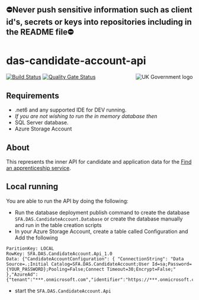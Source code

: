 
## ⛔Never push sensitive information such as client id's, secrets or keys into repositories including in the README file⛔

# das-candidate-account-api

<img src="https://avatars.githubusercontent.com/u/9841374?s=200&v=4" align="right" alt="UK Government logo">

[![Build Status]([https://sfa-gov-uk.visualstudio.com/Digital%20Apprenticeship%20Service/_apis/build/status%2Fdas-candidate-account-api?repoName=SkillsFundingAgency%2Fdas-candidate-account-api&branchName=main)](https://sfa-gov-uk.visualstudio.com/Digital%20Apprenticeship%20Service/_build/latest?definitionId=3561&repoName=SkillsFundingAgency%2Fdas-candidate-account-api&branchName=main](https://sfa-gov-uk.visualstudio.com/Digital%20Apprenticeship%20Service/_apis/build/status%2Fdas-candidate-account-api?repoName=SkillsFundingAgency%2Fdas-candidate-account-api&branchName=main)](https://sfa-gov-uk.visualstudio.com/Digital%20Apprenticeship%20Service/_build/latest?definitionId=3561&repoName=SkillsFundingAgency%2Fdas-candidate-account-api&branchName=main))
[![Quality Gate Status]([https://sonarcloud.io/api/project_badges/measure?project=SkillsFundingAgency_das-candidate-account-api&metric=alert_status)](https://sonarcloud.io/summary/new_code?id=SkillsFundingAgency_das-candidate-account-api](https://sonarcloud.io/api/project_badges/measure?project=SkillsFundingAgency_das-candidate-account-api&metric=alert_status)](https://sonarcloud.io/summary/new_code?id=SkillsFundingAgency_das-candidate-account-api))

## Requirements


-   .net6 and any supported IDE for DEV running.
-   _If you are not wishing to run the in memory database then_
-   SQL Server database.
-   Azure Storage Account

## About
This represents the inner API for candidate and application data for the [Find an apprenticeship service](https://www.gov.uk/apply-apprenticeship).

## Local running
You are able to run the API by doing the following:

-   Run the database deployment publish command to create the database  `SFA.DAS.CandidateAccount.Database`  or create the database manually and run in the table creation scripts
-   In your Azure Storage Account, create a table called Configuration and Add the following
```
ParitionKey: LOCAL
RowKey: SFA.DAS.CandidateAccount.Api_1.0
Data: {"CandidateAccountConfiguration": { "ConnectionString": "Data Source=.;Initial Catalog=SFA.DAS.CandidateAccount;User Id=sa;Password={YOUR_PASSWORD};Pooling=False;Connect Timeout=30;Encrypt=False;" },"AzureAd":{"tenant":"***.onmicrosoft.com","identifier":"https://***.onmicrosoft.com/****"}}
```
- start the `SFA.DAS.CandidateAccount.Api`